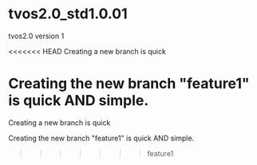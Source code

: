 # tvos2.0_std1.0.01
tvos2.0 version 1

<<<<<<< HEAD
Creating a new branch is quick

Creating the new branch "feature1" is quick AND simple.
=======
Creating a new branch is quick

Creating the new branch "feature1" is quick AND simple.
>>>>>>> feature1
